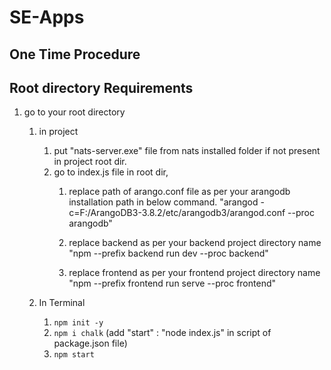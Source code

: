 # SE-Apps

## One Time Procedure

## Root directory Requirements

1. go to your root directory

   1. in project
      1. put "nats-server.exe" file from nats installed folder if not present in project root dir.
      2. go to index.js file in root dir,
         1. replace path of arango.conf file as per your arangodb installation path in below command.
            "arangod -c=F:/ArangoDB3-3.8.2/etc/arangodb3/arangod.conf --proc arangodb"

         2. replace backend as per your backend project directory name
            "npm --prefix backend run dev --proc backend"

         3. replace frontend as per your frontend project directory name
            "npm --prefix frontend run serve --proc frontend"
  
   2. In Terminal
      1. `npm init -y`
      2. `npm i chalk`
      (add "start" : "node index.js" in script of package.json file)
      3. `npm start`

